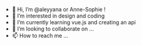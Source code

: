 - 👋 Hi, I’m @aleyyana or Anne-Sophie !
- 👀 I’m interested in design and coding
- 🌱 I’m currently learning vue.js and creating an api
- 💞️ I’m looking to collaborate on ...
- 📫 How to reach me ...

<!---
aleyyana/aleyyana is a ✨ special ✨ repository because its `README.md` (this file) appears on your GitHub profile.
You can click the Preview link to take a look at your changes.
--->
